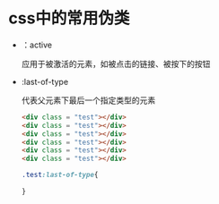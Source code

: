 # css中的常用伪类

- ：active

  应用于被激活的元素，如被点击的链接、被按下的按钮
  
- :last-of-type

  代表父元素下最后一个指定类型的元素

  ```html
  <div class = "test"></div>
  <div class = "test"></div>
  <div class = "test"></div>
  <div class = "test"></div>
  <div class = "test"></div>
  <div class = "test"></div>
  ```

  ```css
  .test:last-of-type{
    
  }
  ```

  

